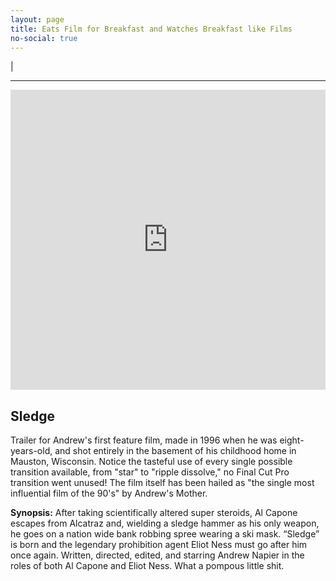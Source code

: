 ```yaml
---
layout: page
title: Eats Film for Breakfast and Watches Breakfast like Films
no-social: true
---
```


<div class="text-center">
  <span id="quote" class="text-center"></span>
  <span class="cursor">|</span>
</div>

---

<iframe src="https://player.vimeo.com/video/163629656" width="100%" height="480" frameborder="0" webkitallowfullscreen mozallowfullscreen allowfullscreen></iframe>

## Sledge

Trailer for Andrew's first feature film, made in 1996 when he was eight-years-old, and shot entirely in the basement of his childhood home in Mauston, Wisconsin. Notice the tasteful use of every single possible transition available, from "star" to "ripple dissolve," no Final Cut Pro transition went unused! The film itself has been hailed as "the single most influential film of the 90's" by Andrew's Mother.

**Synopsis:** After taking scientifically altered super steroids, Al Capone escapes from Alcatraz and, wielding a sledge hammer as his only weapon, he goes on a nation wide bank robbing spree wearing a ski mask. “Sledge” is born and the legendary prohibition agent Eliot Ness must go after him once again. Written, directed, edited, and starring Andrew Napier in the roles of both Al Capone and Eliot Ness. What a pompous little shit.

<script src="/js/quotes.js"></script>
<script src="/js/secret.js"></script>

